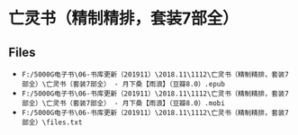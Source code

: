 # 亡灵书（精制精排，套装7部全）

## Files

- `F:/5000G电子书\06-书库更新（201911）\2018.11\1112\亡灵书（精制精排，套装7部全）\亡灵书（套装7部全） - 月下桑【雨浪】（豆瓣8.0）.epub`
- `F:/5000G电子书\06-书库更新（201911）\2018.11\1112\亡灵书（精制精排，套装7部全）\亡灵书（套装7部全） - 月下桑【雨浪】（豆瓣8.0）.mobi`
- `F:/5000G电子书\06-书库更新（201911）\2018.11\1112\亡灵书（精制精排，套装7部全）\files.txt`
